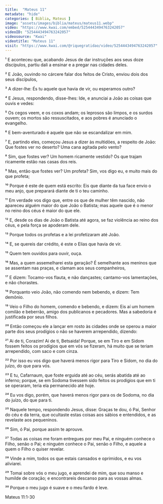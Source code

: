 ```yaml
---
title:  "Mateus 11"
metadate: "hide"
categories: [ Biblia, Mateus ]
image: "assets/images/biblia/mateus/mateus11.webp"
video: "https://www.kwai.com/embed/5254443494763242057"
videoID: "5254443494763242057"
videosource: "Kwai"
videotitle: "Mateus 11"
visit: "https://www.kwai.com/@riquegratidao/video/5254443494763242057"
---
```


¹ E aconteceu que, acabando Jesus de dar instruções aos seus doze discípulos, partiu dali a ensinar e a pregar nas cidades deles.

² E João, ouvindo no cárcere falar dos feitos de Cristo, enviou dois dos seus discípulos,

³ A dizer-lhe: És tu aquele que havia de vir, ou esperamos outro?

⁴ E Jesus, respondendo, disse-lhes: Ide, e anunciai a João as coisas que ouvis e vedes:

⁵ Os cegos veem, e os coxos andam; os leprosos são limpos, e os surdos ouvem; os mortos são ressuscitados, e aos pobres é anunciado o evangelho.

⁶ E bem-aventurado é aquele que não se escandalizar em mim.

⁷ E, partindo eles, começou Jesus a dizer às multidões, a respeito de João: Que fostes ver no deserto? Uma cana agitada pelo vento?

⁸ Sim, que fostes ver? Um homem ricamente vestido? Os que trajam ricamente estão nas casas dos reis.

⁹ Mas, então que fostes ver? Um profeta? Sim, vos digo eu, e muito mais do que profeta;

¹⁰ Porque é este de quem está escrito: Eis que diante da tua face envio o meu anjo, que preparará diante de ti o teu caminho.

¹¹ Em verdade vos digo que, entre os que de mulher têm nascido, não apareceu alguém maior do que João o Batista; mas aquele que é o menor no reino dos céus é maior do que ele.

¹² E, desde os dias de João o Batista até agora, se faz violência ao reino dos céus, e pela força se apoderam dele.

¹³ Porque todos os profetas e a lei profetizaram até João.

¹⁴ E, se quereis dar crédito, é este o Elias que havia de vir.

¹⁵ Quem tem ouvidos para ouvir, ouça.

¹⁶ Mas, a quem assemelharei esta geração? É semelhante aos meninos que se assentam nas praças, e clamam aos seus companheiros,

¹⁷ E dizem: Tocamo-vos flauta, e não dançastes; cantamo-vos lamentações, e não chorastes.

¹⁸ Porquanto veio João, não comendo nem bebendo, e dizem: Tem demônio.

¹⁹ Veio o Filho do homem, comendo e bebendo, e dizem: Eis aí um homem comilão e beberrão, amigo dos publicanos e pecadores. Mas a sabedoria é justificada por seus filhos.

²⁰ Então começou ele a lançar em rosto às cidades onde se operou a maior parte dos seus prodígios o não se haverem arrependido, dizendo:

²¹ Ai de ti, Corazim! Ai de ti, Betsaida! Porque, se em Tiro e em Sidom fossem feitos os prodígios que em vós se fizeram, há muito que se teriam arrependido, com saco e com cinza.

²² Por isso eu vos digo que haverá menos rigor para Tiro e Sidom, no dia do juízo, do que para vós.

²³ E tu, Cafarnaum, que foste erguida até ao céu, serás abatida até ao inferno; porque, se em Sodoma tivessem sido feitos os prodígios que em ti se operaram, teria ela permanecido até hoje.

²⁴ Eu vos digo, porém, que haverá menos rigor para os de Sodoma, no dia do juízo, do que para ti.

²⁵ Naquele tempo, respondendo Jesus, disse: Graças te dou, ó Pai, Senhor do céu e da terra, que ocultaste estas coisas aos sábios e entendidos, e as revelaste aos pequeninos.

²⁶ Sim, ó Pai, porque assim te aprouve.

²⁷ Todas as coisas me foram entregues por meu Pai, e ninguém conhece o Filho, senão o Pai; e ninguém conhece o Pai, senão o Filho, 
e aquele a quem o Filho o quiser revelar.

²⁸ Vinde a mim, todos os que estais cansados e oprimidos, e eu vos aliviarei.

²⁹ Tomai sobre vós o meu jugo, e aprendei de mim, que sou manso e humilde de coração; e encontrareis descanso para as vossas almas.

³⁰ Porque o meu jugo é suave e o meu fardo é leve. 


Mateus 11:1-30